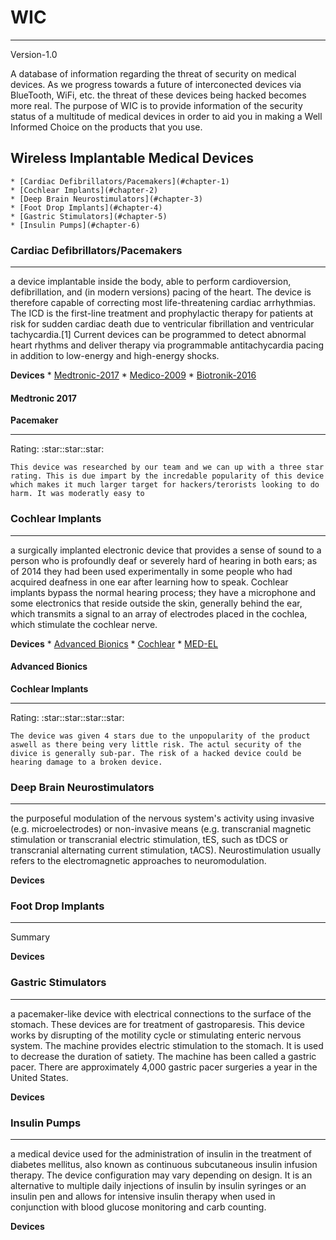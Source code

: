 # WIC 
<hr>
Version-1.0

A database of information regarding the threat of security on medical devices. As we progress towards a future of interconected devices via BlueTooth, WiFi, etc. the threat of these devices being hacked becomes more real. The purpose of WIC is to provide information of the security status of a multitude of medical devices in order to aid you in making a Well Informed Choice on the products that you use.

## Wireless Implantable Medical Devices
    * [Cardiac Defibrillators/Pacemakers](#chapter-1)
    * [Cochlear Implants](#chapter-2)
    * [Deep Brain Neurostimulators](#chapter-3)
    * [Foot Drop Implants](#chapter-4)
    * [Gastric Stimulators](#chapter-5)
    * [Insulin Pumps](#chapter-6)

### Cardiac Defibrillators/Pacemakers <a id="chapter-1"></a>
<hr>
<!-- Summary -->
<p>
    a device implantable inside the body, able to perform cardioversion, defibrillation, and (in modern versions) pacing of the heart. The device is therefore capable of correcting most life-threatening cardiac arrhythmias. The ICD is the first-line treatment and prophylactic therapy for patients at risk for sudden cardiac death due to ventricular fibrillation and ventricular tachycardia.[1] Current devices can be programmed to detect abnormal heart rhythms and deliver therapy via programmable antitachycardia pacing in addition to low-energy and high-energy shocks.
</p>

<!-- Devices 1 -->
<strong>Devices</strong>
    * [Medtronic-2017](#chapter-1A)
    * [Medico-2009](#chapter-1B)
    * [Biotronik-2016](#chapter-13)

<!-- Device 1A -->
#### Medtronic 2017 <a id="chapter-1A"></a>
**Pacemaker**
<hr>
<p>
    Rating: :star::star::star:

    This device was researched by our team and we can up with a three star rating. This is due impart by the incredable popularity of this device which makes it much larger target for hackers/terorists looking to do harm. It was moderatly easy to 
</p>

### Cochlear Implants <a id="chapter-2"></a>
<hr>
<!-- Summary -->
<p>
    a surgically implanted electronic device that provides a sense of sound to a person who is profoundly deaf or severely hard of hearing in both ears; as of 2014 they had been used experimentally in some people who had acquired deafness in one ear after learning how to speak. Cochlear implants bypass the normal hearing process; they have a microphone and some electronics that reside outside the skin, generally behind the ear, which transmits a signal to an array of electrodes placed in the cochlea, which stimulate the cochlear nerve.
</p>

<!-- Dvices 2 -->
<strong>Devices</strong>
    * [Advanced Bionics](#chapter-2A)
    * [Cochlear](#chapter-2B)
    * [MED-EL](#chapter-2C)

<!-- Divice 2A -->
#### Advanced Bionics <a id="chapter-2A"></a>
**Cochlear Implants**
<hr>
<p>
    Rating: :star::star::star::star:

    The device was given 4 stars due to the unpopularity of the product aswell as there being very little risk. The actul security of the divice is generally sub-par. The risk of a hacked device could be hearing damage to a broken device.
</p>

### Deep Brain Neurostimulators <a id="chapter-3"></a>
<hr>
<!-- Summary -->
<p>
    the purposeful modulation of the nervous system's activity using invasive (e.g. microelectrodes) or non-invasive means (e.g. transcranial magnetic stimulation or transcranial electric stimulation, tES, such as tDCS or transcranial alternating current stimulation, tACS). Neurostimulation usually refers to the electromagnetic approaches to neuromodulation.
</p>
<strong>Devices</strong>

### Foot Drop Implants <a id="chapter-4"></a>
<hr>
<!-- Summary -->
<p>
    Summary
</p>
<strong>Devices</strong>

### Gastric Stimulators <a id="chapter-5"></a>
<hr>
<!-- Summary -->
<p>
    a pacemaker-like device with electrical connections to the surface of the stomach. These devices are for treatment of gastroparesis. This device works by disrupting of the motility cycle or stimulating enteric nervous system. The machine provides electric stimulation to the stomach. It is used to decrease the duration of satiety. The machine has been called a gastric pacer. There are approximately 4,000 gastric pacer surgeries a year in the United States.
</p>
<strong>Devices</strong>

### Insulin Pumps <a id="chapter-6"></a>
<hr>
<!-- Summary -->
<p>
    a medical device used for the administration of insulin in the treatment of diabetes mellitus, also known as continuous subcutaneous insulin infusion therapy. The device configuration may vary depending on design. It is an alternative to multiple daily injections of insulin by insulin syringes or an insulin pen and allows for intensive insulin therapy when used in conjunction with blood glucose monitoring and carb counting.
</p>
<strong>Devices</strong>
